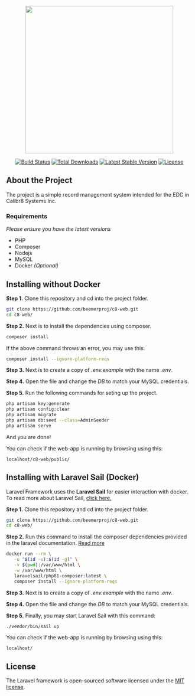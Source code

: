 <p align="center"><a href="https://laravel.com" target="_blank"><img src="https://raw.githubusercontent.com/laravel/art/master/logo-lockup/5%20SVG/2%20CMYK/1%20Full%20Color/laravel-logolockup-cmyk-red.svg" width="400"></a></p>


<p align="center">
<a href="https://travis-ci.org/laravel/framework"><img src="https://travis-ci.org/laravel/framework.svg" alt="Build Status"></a>
<a href="https://packagist.org/packages/laravel/framework"><img src="https://img.shields.io/packagist/dt/laravel/framework" alt="Total Downloads"></a>
<a href="https://packagist.org/packages/laravel/framework"><img src="https://img.shields.io/packagist/v/laravel/framework" alt="Latest Stable Version"></a>
<a href="https://packagist.org/packages/laravel/framework"><img src="https://img.shields.io/packagist/l/laravel/framework" alt="License"></a>
</p>


## About the Project

The project is a simple record management system intended for the EDC in Calibr8 Systems Inc.

### Requirements 

*Please ensure you have the latest versions*
- PHP
- Composer
- Nodejs
- MySQL
- Docker *(Optional)*

## Installing without Docker

 **Step 1.** Clone this repository and cd into the project folder.
 ```bash
 git clone https://github.com/beemerproj/c8-web.git
 cd c8-web/
 ```

 **Step 2.** Next is to install the dependencies using composer.

 ```bash
 composer install
 ```

If the above command throws an error, you may use this:

 ```bash
 composer install --ignore-platform-reqs
 ```

 **Step 3.** Next is to create a copy of *.env.example* with the name *.env*.

 **Step 4.** Open the file and change the *DB* to match your MySQL credentials.

 **Step 5.** Run the following commands for seting up the project.

 ```bash
 php artisan key:generate
 php artisan config:clear
 php artisan migrate
 php artisan db:seed --class=AdminSeeder
 php artisan serve
 ```
 And you are done!

 You can check if the web-app is running by browsing using this:
 ```
 localhost/c8-web/public/
 ``` 
## Installing with Laravel Sail (Docker)

Laravel Framework uses the **Laravel Sail** for easier interaction with docker. To read more about Laravel Sail, [click here.](https://laravel.com/docs/9.x/sail)

 **Step 1.** Clone this repository and cd into the project folder.
 ```bash
 git clone https://github.com/beemerproj/c8-web.git
 cd c8-web/
 ```

 **Step 2.** Run this command to install the composer dependencies provided in the laravel documentation. 
 [Read more](https://laravel.com/docs/9.x/sail#installing-composer-dependencies-for-existing-projects)
 ```bash
 docker run --rm \
    -u "$(id -u):$(id -g)" \
    -v $(pwd):/var/www/html \
    -w /var/www/html \
    laravelsail/php81-composer:latest \
    composer install --ignore-platform-reqs
 ```
 **Step 3.** Next is to create a copy of *.env.example* with the name *.env*.

 **Step 4.** Open the file and change the *DB* to match your MySQL credentials.

 **Step 5.** Finally, you may start Laravel Sail with this command:
 ```bash
 ./vendor/bin/sail up
 ```
 You can check if the web-app is running by browsing using this:
 ```
 localhost/
 ``` 
<!-- Coming Soon. Too Lazy to add -->
<!-- ## Troubleshooting -->

## License

The Laravel framework is open-sourced software licensed under the [MIT license](https://opensource.org/licenses/MIT).
